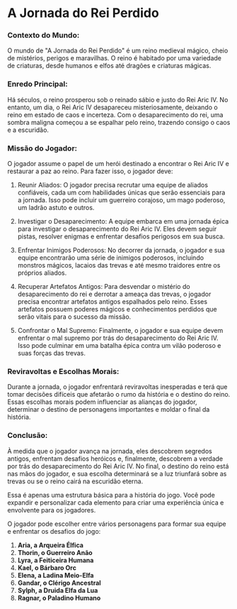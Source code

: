 # A Jornada do Rei Perdido

### Contexto do Mundo:
O mundo de "A Jornada do Rei Perdido" é um reino medieval mágico, cheio de mistérios, perigos e maravilhas. O reino é habitado por uma variedade de criaturas, desde humanos e elfos até dragões e criaturas mágicas.

### Enredo Principal:
Há séculos, o reino prosperou sob o reinado sábio e justo do Rei Aric IV. No entanto, um dia, o Rei Aric IV desapareceu misteriosamente, deixando o reino em estado de caos e incerteza. Com o desaparecimento do rei, uma sombra maligna começou a se espalhar pelo reino, trazendo consigo o caos e a escuridão.

### Missão do Jogador:
O jogador assume o papel de um herói destinado a encontrar o Rei Aric IV e restaurar a paz ao reino. Para fazer isso, o jogador deve:

1. Reunir Aliados: O jogador precisa recrutar uma equipe de aliados confiáveis, cada um com habilidades únicas que serão essenciais para a jornada. Isso pode incluir um guerreiro corajoso, um mago poderoso, um ladrão astuto e outros.

2. Investigar o Desaparecimento: A equipe embarca em uma jornada épica para investigar o desaparecimento do Rei Aric IV. Eles devem seguir pistas, resolver enigmas e enfrentar desafios perigosos em sua busca.

3. Enfrentar Inimigos Poderosos: No decorrer da jornada, o jogador e sua equipe encontrarão uma série de inimigos poderosos, incluindo monstros mágicos, lacaios das trevas e até mesmo traidores entre os próprios aliados.

4. Recuperar Artefatos Antigos: Para desvendar o mistério do desaparecimento do rei e derrotar a ameaça das trevas, o jogador precisa encontrar artefatos antigos espalhados pelo reino. Esses artefatos possuem poderes mágicos e conhecimentos perdidos que serão vitais para o sucesso da missão.

5. Confrontar o Mal Supremo: Finalmente, o jogador e sua equipe devem enfrentar o mal supremo por trás do desaparecimento do Rei Aric IV. Isso pode culminar em uma batalha épica contra um vilão poderoso e suas forças das trevas.

### Reviravoltas e Escolhas Morais:
Durante a jornada, o jogador enfrentará reviravoltas inesperadas e terá que tomar decisões difíceis que afetarão o rumo da história e o destino do reino. Essas escolhas morais podem influenciar as alianças do jogador, determinar o destino de personagens importantes e moldar o final da história.

### Conclusão:
À medida que o jogador avança na jornada, eles descobrem segredos antigos, enfrentam desafios heróicos e, finalmente, descobrem a verdade por trás do desaparecimento do Rei Aric IV. No final, o destino do reino está nas mãos do jogador, e sua escolha determinará se a luz triunfará sobre as trevas ou se o reino cairá na escuridão eterna.

Essa é apenas uma estrutura básica para a história do jogo. Você pode expandir e personalizar cada elemento para criar uma experiência única e envolvente para os jogadores.

O jogador pode escolher entre vários personagens para formar sua equipe e enfrentar os desafios do jogo:

1. **Aria, a Arqueira Élfica**
2. **Thorin, o Guerreiro Anão**
3. **Lyra, a Feiticeira Humana**
4. **Kael, o Bárbaro Orc**
5. **Elena, a Ladina Meio-Elfa**
6. **Gandar, o Clérigo Ancestral**
7. **Sylph, a Druida Elfa da Lua**
8. **Ragnar, o Paladino Humano**